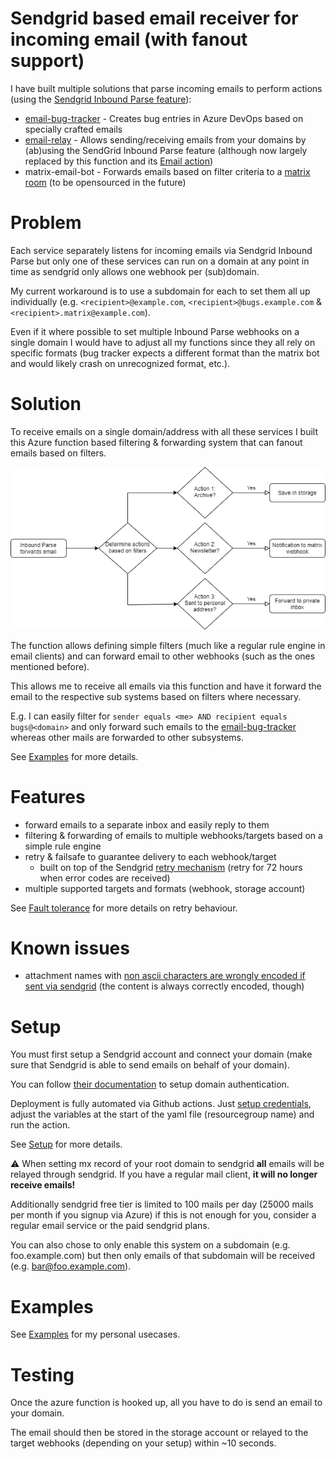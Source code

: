 # Sendgrid based email receiver for incoming email (with fanout support)

I have built multiple solutions that parse incoming emails to perform actions (using the [Sendgrid Inbound Parse feature](https://sendgrid.com/docs/for-developers/parsing-email/inbound-email/)):

- [email-bug-tracker](https://github.com/MarcStan/email-bug-tracker) - Creates bug entries in Azure DevOps based on specially crafted emails
- [email-relay](https://github.com/MarcStan/email-relay) - Allows sending/receiving emails from your domains by (ab)using the SendGrid Inbound Parse feature (although now largely replaced by this function and its [Email action](docs/Supported%20actions.md#Email))
- matrix-email-bot - Forwards emails based on filter criteria to a [matrix room](https://matrix.org/try-now/) (to be opensourced in the future)

# Problem

Each service separately listens for incoming emails via Sendgrid Inbound Parse but only one of these services can run on a domain at any point in time as sendgrid only allows one webhook per (sub)domain.

My current workaround is to use a subdomain for each to set them all up individually (e.g. `<recipient>@example.com`, `<recipient>@bugs.example.com` & `<recipient>.matrix@example.com`).

Even if it where possible to set multiple Inbound Parse webhooks on a single domain I would have to adjust all my functions since they all rely on specific formats (bug tracker expects a different format than the matrix bot and would likely crash on unrecognized format, etc.).

# Solution

To receive emails on a single domain/address with all these services I built this Azure function based filtering & forwarding system that can fanout emails based on filters.

![fanout diagram](docs/email-fanout.png)

The function allows defining simple filters (much like a regular rule engine in email clients) and can forward email to other webhooks (such as the ones mentioned before).

This allows me to receive all emails via this function and have it forward the email to the respective sub systems based on filters where necessary.

E.g. I can easily filter for `sender equals <me> AND recipient equals bugs@<domain>` and only forward such emails to the [email-bug-tracker](https://github.com/MarcStan/email-bug-tracker) whereas other mails are forwarded to other subsystems.

See [Examples](docs/Examples.md) for more details.

# Features

* forward emails to a separate inbox and easily reply to them
* filtering & forwarding of emails to multiple webhooks/targets based on a simple rule engine
* retry & failsafe to guarantee delivery to each webhook/target
  * built on top of the Sendgrid [retry mechanism](https://sendgrid.com/docs/API_Reference/SMTP_API/errors_and_troubleshooting.html) (retry for 72 hours when error codes are received)
* multiple supported targets and formats (webhook, storage account)

See [Fault tolerance](docs/Fault%20tolerance.md) for more details on retry behaviour.

# Known issues

* attachment names with [non ascii characters are wrongly encoded if sent via sendgrid](https://github.com/sendgrid/sendgrid-go/issues/362) (the content is always correctly encoded, though)

# Setup

You must first setup a Sendgrid account and connect your domain (make sure that Sendgrid is able to send emails on behalf of your domain).

You can follow [their documentation](https://sendgrid.com/docs/ui/account-and-settings/how-to-set-up-domain-authentication/) to setup domain authentication.

Deployment is fully automated via Github actions. Just [setup credentials](https://github.com/marketplace/actions/azure-login#configure-azure-credentials), adjust the variables at the start of the yaml file (resourcegroup name) and run the action.

See [Setup](docs/Setup.md) for more details.

:warning: When setting mx record of your root domain to sendgrid **all** emails will be relayed through sendgrid. If you have a regular mail client, **it will no longer receive emails!**

Additionally sendgrid free tier is limited to 100 mails per day (25000 mails per month if you signup via Azure) if this is not enough for you, consider a regular email service or the paid sendgrid plans.

You can also chose to only enable this system on a subdomain (e.g. foo.example.com) but then only emails of that subdomain will be received (e.g. bar@foo.example.com).

# Examples

See [Examples](docs/Examples.md) for my personal usecases.

# Testing

Once the azure function is hooked up, all you have to do is send an email to your domain.

The email should then be stored in the storage account or relayed to the target webhooks (depending on your setup) within ~10 seconds.
